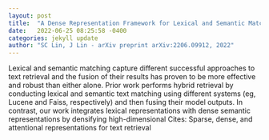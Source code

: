 ```yaml
---
layout: post
title:  "A Dense Representation Framework for Lexical and Semantic Matching"
date:   2022-06-25 08:25:58 -0400
categories: jekyll update
author: "SC Lin, J Lin - arXiv preprint arXiv:2206.09912, 2022"
---
```

Lexical and semantic matching capture different successful approaches to text retrieval and the fusion of their results has proven to be more effective and robust than either alone. Prior work performs hybrid retrieval by conducting lexical and semantic text matching using different systems (eg, Lucene and Faiss, respectively) and then fusing their model outputs. In contrast, our work integrates lexical representations with dense semantic representations by densifying high-dimensional 
Cites: Sparse, dense, and attentional representations for text retrieval